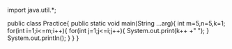 import java.util.*;

public class Practice{
    public static void main(String ...arg){
        int m=5,n=5,k=1;
        for(int i=1;i<=m;i++){
            for(int j=1;j<=i;j++){
                System.out.print(k++ +" ");
            }
            System.out.println();
        }
    }
}
